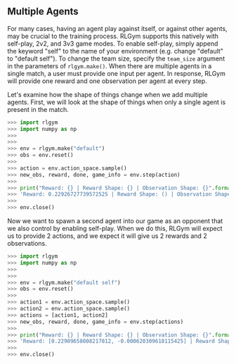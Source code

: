 ## Multiple Agents

For many cases, having an agent play against itself, or against other agents, may be crucial to the training process. RLGym supports this natively with self-play, 2v2, and 3v3 game modes.
To enable self-play, simply append the keyword "self" to the name of your environment (e.g. change "default" to "default self"). To change the team size, specify the `team_size` argument in the parameters of `rlgym.make()`.
When there are multiple agents in a single match, a user must provide one input per agent. In response, RLGym will provide one reward and one observation per agent at every step.

Let's examine how the shape of things change when we add multiple agents. First, we will look at the shape of things when only a single agent is present in the match.
```python
>>> import rlgym
>>> import numpy as np
>>> 
>>> 
>>> env = rlgym.make("default")
>>> obs = env.reset()
>>> 
>>> action = env.action_space.sample()
>>> new_obs, reward, done, game_info = env.step(action)
>>> 
>>> print("Reward: {} | Reward Shape: {} | Observation Shape: {}".format(reward, np.shape(reward), np.shape(new_obs)))
>>> 'Reward: 0.22926727739572525 | Reward Shape: () | Observation Shape: (21,)'
>>> 
>>> env.close()
```

Now we want to spawn a second agent into our game as an opponent that we also control by enabling self-play. When we do this, RLGym will expect us to provide 2 actions, and we expect it will give us 2 rewards and 2 observations.
```python
>>> import rlgym
>>> import numpy as np
>>> 
>>> 
>>> env = rlgym.make("default self")
>>> obs = env.reset()
>>> 
>>> action1 = env.action_space.sample()
>>> action2 = env.action_space.sample()
>>> actions = [action1, action2]
>>> new_obs, reward, done, game_info = env.step(actions)
>>> 
>>> print("Reward: {} | Reward Shape: {} | Observation Shape: {}".format(reward, np.shape(reward), np.shape(new_obs)))
>>> 'Reward: [0.22909658008217812, -0.000620309618115425] | Reward Shape: (2,) | Observation Shape: (2, 30)'
>>>
>>> env.close()
```
